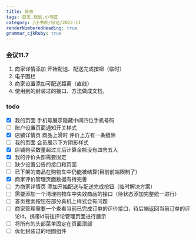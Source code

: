```yaml
---
title: 日志
tags: 日志,规划,小书匠
category: /小书匠/日记/2022-11
renderNumberedHeading: true
grammar_cjkRuby: true
---
```

### 会议11.7
 1. 商家详情添加 开始配送、配送完成按钮（临时）
 2. 电子围栏
 3. 商家设置添加可配送距离（直线）
 4. 使用到的封装过的接口、方法做成文档，
 ### todo
- [x]  我的页面 手机号展示隐藏中间四位手机号码
- [ ]  账户设置页面通知开关样式
- [x]  店铺详情页 商品上滑时 评价上方有一条缝隙
- [ ]  我的页面 会员展示下方阴影样式
- [x]  店铺购买数量超过三后计算金额没有四舍五入
- [x]  我的评价头部需要固定
- [ ]  缺少设置公告的接口和页面
- [ ]  已下架的商品在购物车中仍能被结算(目前前端限制了)
- [x]  商家评价管理页面数据有待完善
- [ ]  为商家详情页 添加开始配送与配送完成按钮（临时解决方案）
- [ ]  需要添加一个清理购物车中失效商品的接口（待状态添加完整统一进行）
- [ ]  首页搜索按钮在部分真机上样式会有问题
- [ ]  商家管理需要一个查看当前已完成订单的评价接口，待后端返回当前订单的评论id，携带id前往评论管理页面进行展示
- [ ] 将所有的头部菜单固定在页面顶部
- [ ]  优化封装过的地图组件